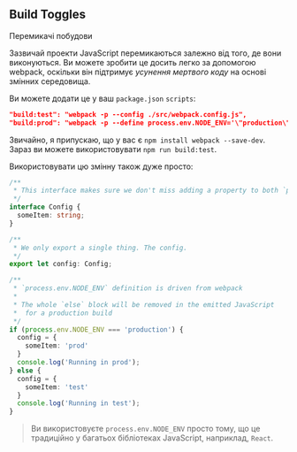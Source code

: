 ## Build Toggles
Перемикачі побудови

Зазвичай проекти JavaScript перемикаються залежно від того, де вони виконуються. Ви можете зробити це досить легко за допомогою webpack, оскільки він підтримує *усунення мертвого коду* на основі змінних середовища.

Ви можете додати це у ваш `package.json` `scripts`:

```json
"build:test": "webpack -p --config ./src/webpack.config.js",
"build:prod": "webpack -p --define process.env.NODE_ENV='\"production\"' --config ./src/webpack.config.js",
```

Звичайно, я припускаю, що у вас є `npm install webpack --save-dev`. Зараз ви можете використовувати `npm run build:test`.

Використовувати цю змінну також дуже просто:

```ts
/**
 * This interface makes sure we don't miss adding a property to both `prod` and `test`
 */
interface Config {
  someItem: string;
}

/**
 * We only export a single thing. The config.
 */
export let config: Config;

/**
 * `process.env.NODE_ENV` definition is driven from webpack
 *
 * The whole `else` block will be removed in the emitted JavaScript
 *  for a production build
 */
if (process.env.NODE_ENV === 'production') {
  config = {
    someItem: 'prod'
  }
  console.log('Running in prod');
} else {
  config = {
    someItem: 'test'
  }
  console.log('Running in test');
}
```

> Ви використовуєте `process.env.NODE_ENV` просто тому, що це традиційно у багатьох бібліотеках JavaScript, наприклад, `React`.
